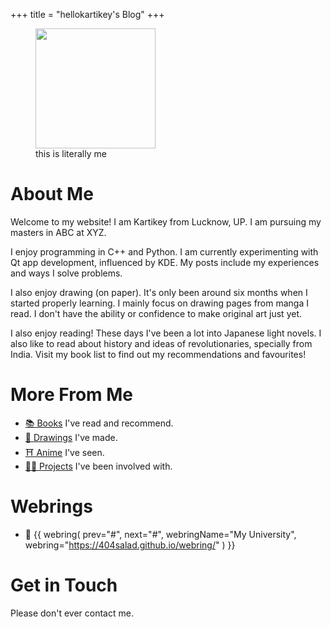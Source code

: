 +++
title = "hellokartikey's Blog"
+++

<figure>
    <img
        src="https://avatars.githubusercontent.com/u/95235337?v=4"
        style="width:192px;"
    />
    <figcaption>this is literally me</figcaption>
</figure>

# About Me

Welcome to my website!
I am Kartikey from Lucknow, UP.
I am pursuing my masters in ABC at XYZ.

I enjoy programming in C++ and Python.
I am currently experimenting with Qt app development, influenced by KDE.
My posts include my experiences and ways I solve problems.

I also enjoy drawing (on paper).
It's only been around six months when I started properly learning.
I mainly focus on drawing pages from manga I read.
I don't have the ability or confidence to make original art just yet.

I also enjoy reading!
These days I've been a lot into Japanese light novels.
I also like to read about history and ideas of revolutionaries, specially from India.
Visit my book list to find out my recommendations and favourites!

# More From Me

- [📚 Books](books) I've read and recommend.
- [🎨 Drawings](drawings) I've made.
- [⛩️ Anime](https://myanimelist.net/animelist/Saki_Chan_Desu) I've seen.
- [🧑‍💻 Projects](projects) I've been involved with.

# Webrings

- 🏫 {{
    webring(
        prev="#",
        next="#",
        webringName="My University",
        webring="https://404salad.github.io/webring/"
    )
}}

# Get in Touch

Please don't ever contact me.
